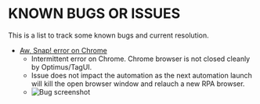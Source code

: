 # KNOWN BUGS OR ISSUES

This is a list to track some known bugs and current resolution.

- [Aw, Snap! error on Chrome](https://github.com/aisingapore/TagUI/issues/1116)
  - Intermittent error on Chrome.  Chrome browser is not closed cleanly by Optimus/TagUI.
  - Issue does not impact the automation as the next automation launch will kill the open browser window and relauch a new RPA browser.
  - ![Bug screenshot](https://user-images.githubusercontent.com/115925194/210700087-664ecd86-48db-4cf4-a08c-7c33f039dd78.png)



